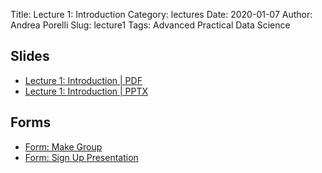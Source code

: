 Title: Lecture 1: Introduction
Category: lectures
Date: 2020-01-07
Author: Andrea Porelli
Slug: lecture1
Tags: Advanced Practical Data Science

## Slides

- [Lecture 1: Introduction | PDF]({attach}presentation/lecture1.pdf) 
- [Lecture 1: Introduction | PPTX]({attach}presentation/lecture1.pptx) 

## Forms

- [Form: Make Group](https://docs.google.com/spreadsheets/d/1j52h9a9KgHjv2M92_HE_oDBSfcsKcknUZikXO8_TllQ/edit?usp=sharing) 
- [Form: Sign Up Presentation](https://docs.google.com/spreadsheets/d/1Ngos6zKgufKXObvUCIKo4MaAjyuWwlyT4yFhDJczGXk/edit?usp=sharing)